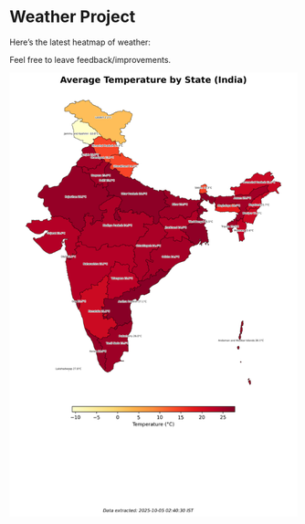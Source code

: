 # Weather Project

Here’s the latest heatmap of weather:

Feel free to leave feedback/improvements.

![India Heatmap](docs/assets/india_heatmap.png?v=E18D48)
